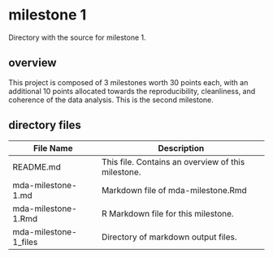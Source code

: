 # milestone 1
Directory with the source for milestone 1. 

## overview
This project is composed of 3 milestones worth 30 points each, with an additional 10 points allocated towards the reproducibility, cleanliness, and coherence of the data analysis. This is the second milestone.

## directory files

| File Name | Description |
| --- | --- |
| README.md | This file. Contains an overview of this milestone. |
| mda-milestone-1.md | Markdown file of mda-milestone.Rmd |
| mda-milestone-1.Rmd |R Markdown file for this milestone. |
| mda-milestone-1_files | Directory of markdown output files. |
